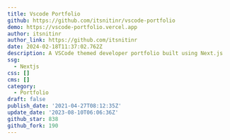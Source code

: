 ```yaml
---
title: Vscode Portfolio
github: https://github.com/itsnitinr/vscode-portfolio
demo: https://vscode-portfolio.vercel.app
author: itsnitinr
author_link: https://github.com/itsnitinr
date: 2024-02-18T11:37:02.762Z
description: A VSCode themed developer portfolio built using Next.js
ssg:
  - Nextjs
css: []
cms: []
category:
  - Portfolio
draft: false
publish_date: '2021-04-27T08:12:35Z'
update_date: '2023-08-10T06:06:36Z'
github_star: 838
github_fork: 190
---
```

